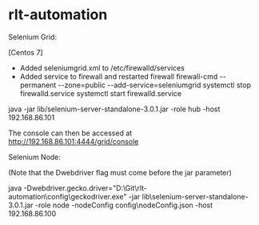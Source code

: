 # rlt-automation

Selenium Grid:

[Centos 7]
- Added seleniumgrid.xml to /etc/firewalld/services
- Added service to firewall and restarted firewall
	firewall-cmd --permanent --zone=public --add-service=seleniumgrid
	systemctl stop firewalld.service
	systemctl start firewalld.service


java -jar lib/selenium-server-standalone-3.0.1.jar -role hub -host 192.168.86.101

The console can then be accessed at 
http://192.168.86.101:4444/grid/console

Selenium Node:

(Note that the Dwebdriver flag must come before the jar parameter)

java -Dwebdriver.gecko.driver="D:\Git\rlt-automation\config\geckodriver.exe" -jar lib\selenium-server-standalone-3.0.1.jar -role node -nodeConfig config\nodeConfig.json -host 192.168.86.100